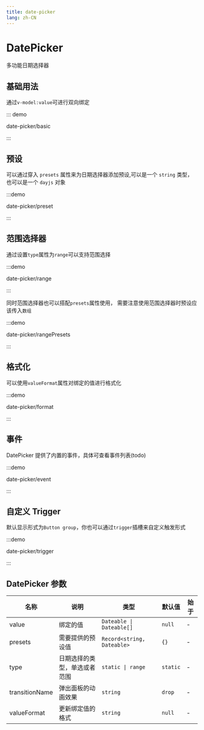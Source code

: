 ```yaml
---
title: date-picker
lang: zh-CN
---
```


<script setup>
const demos = import.meta.globEager('../../../demos/bole-design/date-picker/*/*.vue')
</script>

# DatePicker

多功能日期选择器

## 基础用法

通过`v-model:value`可进行双向绑定

::: demo

date-picker/basic

:::

## 预设

可以通过穿入 `presets` 属性来为日期选择器添加预设,可以是一个 `string` 类型，也可以是一个 `dayjs` 对象

:::demo

date-picker/preset

:::

## 范围选择器

通过设置`type`属性为`range`可以支持范围选择

:::demo

date-picker/range

:::

同时范围选择器也可以搭配`presets`属性使用， 需要注意使用范围选择器时预设应该传入`数组`

:::demo

date-picker/rangePresets

:::

## 格式化

可以使用`valueFormat`属性对绑定的值进行格式化

:::demo

date-picker/format

:::

## 事件

DatePicker 提供了内置的事件，具体可查看事件列表(todo)

:::demo

date-picker/event

:::

## 自定义 Trigger

默认显示形式为`Button group`，你也可以通过`trigger`插槽来自定义触发形式

:::demo

date-picker/trigger

:::

## DatePicker 参数

| 名称           | 说明                         | 类型                       | 默认值   | 始于 |
| -------------- | ---------------------------- | -------------------------- | -------- | ---- |
| value          | 绑定的值                     | `Dateable \| Dateable[]`   | `null`   | -    |
| presets        | 需要提供的预设值             | `Record<string, Dateable>` | `{}`     | -    |
| type           | 日期选择的类型，单选或者范围 | `static \| range`          | `static` | -    |
| transitionName | 弹出面板的动画效果           | `string`                   | `drop`   | -    |
| valueFormat    | 更新绑定值的格式             | `string`                   | `null`   | -    |
